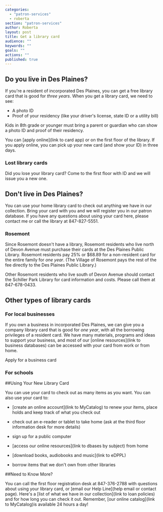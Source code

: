```yaml
---
categories: 
  - "patron-services"
  - roberta
section: "patron-services"
author: Roberta
layout: post
title: Get a library card
audience: ""
keywords: ""
goals: ""
actions: ""
published: true
---
```


## Do you live in Des Plaines?

If you're a resident of incorporated Des Plaines, you can get a free library card that is good for _three years_. When you get a library card, we need to see:

- A photo ID
- Proof of your residency (like your driver's license, state ID or a utility bill)

Kids in 8th grade or younger must bring a parent or guardian who can show a photo ID and proof of their residency.

You can [apply online](link to card app) or on the first floor of the library. If you apply online, you can pick up your new card (and show your ID) in three days. 

### Lost library cards

Did you lose your library card? Come to the first floor with ID and we will issue you a new one.

## Don't live in Des Plaines? 

You can use your home library card to check out anything we have in our collection. Bring your card with you and we will register you in our patron database. If you have any questions about using your card here, please contact me or call the library at 847-827-5551.

### Rosemont

Since Rosemont doesn't have a library, Rosemont residents who live north of Devon Avenue must purchase their cards at the Des Plaines Public Library. Rosemont residents pay 25% or $68.89 for a non-resident card for the entire family for _one year_. (The Village of Rosemont pays the rest of the fee directly to the Des Plaines Public Library.)

Other Rosemont residents who live south of Devon Avenue should contact the Schiller Park Library for card information and costs. Please call them at 847-678-0433.

## Other types of library cards

### For local businesses

If you own a business in incorporated Des Plaines, we can give you a company library card that is good for _one year_, with all the borrowing privileges of a resident card. We have many materials, programs and ideas to support your business, and most of our [online resources](link to business databases) can be accessed with your card from work or from home.

Apply for a business card

### For schools



##Using Your New Library Card

You can use your card to check out as many items as you want. You can also use your card to:

- [create an online account](link to MyCatalog) to renew your items, place holds and keep track of what you check out

- check out an e-reader or tablet to take home (ask at the third floor information desk for more details)

- sign up for a public computer

- [access our online resources](link to dbases by subject) from home

- [download books, audiobooks and music](link to eDPPL)

- borrow items that we don't own from other libraries

##Need to Know More?

You can call the first floor registration desk at 847-376-2788 with questions about using your library card, or [email our Help Line](help email or contact page). Here's a [list of what we have in our collection](link to loan policies) and for how long you can check it out. Remember, [our online catalog](link to MyCatalog)is available 24 hours a day!
